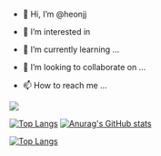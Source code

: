 

- 👋 Hi, I’m @heonjj
- 👀 I’m interested in 


- 🌱 I’m currently learning ...
- 💞️ I’m looking to collaborate on ...
- 📫 How to reach me ...

<!---
heonjj/heonjj is a ✨ special ✨ repository because its `README.md` (this file) appears on your GitHub profile.
You can click the Preview link to take a look at your changes.
--->


<img src="https://img.shields.io/badge/C++-00599C?style=flat-square&logo=C++&logoColor=white"/>

[![Top Langs](https://github-readme-stats.vercel.app/api/top-langs/?username=JJHeon)](https://github.com/JJHeon/github-readme-stats)
[![Anurag's GitHub stats](https://github-readme-stats.vercel.app/api?username=JJHeon)](https://github.com/JJHeon/github-readme-stats)

[![Top Langs](https://github-readme-stats.vercel.app/api/top-langs/?username=JJHeon)](https://github.com/JJHeon/JJHeon/github-readme-stats)
